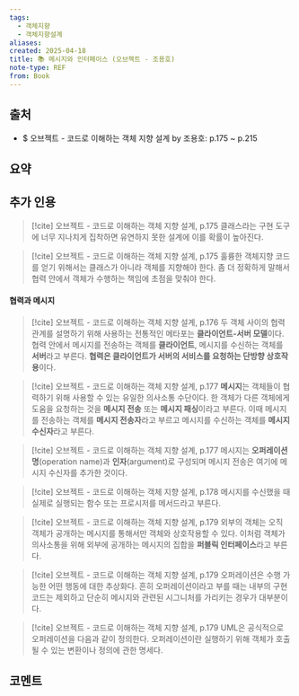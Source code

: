 ```yaml
---
tags:
  - 객체지향
  - 객체지향설계
aliases: 
created: 2025-04-18
title: 📚 메시지와 인터페이스 (오브젝트 - 조용호)
note-type: REF
from: Book
---
```


## 출처

- $ 오브젝트 - 코드로 이해하는 객체 지향 설계 by 조용호: p.175 ~ p.215

## 요약


## 추가 인용

>[!cite] 오브젝트 - 코드로 이해하는 객체 지향 설계, p.175
>클래스라는 구현 도구에 너무 지나치게 집착하면 유연하지 못한 설계에 이를 확률이 높아진다.

>[!cite] 오브젝트 - 코드로 이해하는 객체 지향 설계, p.175
>훌륭한 객체지향 코드를 얻기 위해서는 클래스가 아니라 객체를 지향해야 한다. 좀 더 정확하게 말해서 협력 안에서 객체가 수행하는 책임에 초점을 맞춰야 한다.

#### 협력과 메시지

>[!cite] 오브젝트 - 코드로 이해하는 객체 지향 설계, p.176
>두 객체 사이의 협력 관계를 설명하기 위해 사용하는 전통적인 메타포는 **클라이언트-서버 모델**이다. 협력 안에서 메시지를 전송하는 객체를 **클라이언트**, 메시지를 수신하는 객체를 **서버**라고 부른다. **협력은 클라이언트가 서버의 서비스를 요청하는 단방향 상호작용**이다.

>[!cite] 오브젝트 - 코드로 이해하는 객체 지향 설계, p.177
>**메시지**는 객체들이 협력하기 위해 사용할 수 있는 유일한 의사소통 수단이다. 한 객체가 다른 객체에게 도움을 요청하는 것을 **메시지 전송** 또는 **메시지 패싱**이라고 부른다. 이때 메시지를 전송하는 객체를 **메시지 전송자**라고 부르고 메시지를 수신하는 객체를 **메시지 수신자**라고 부른다.

>[!cite] 오브젝트 - 코드로 이해하는 객체 지향 설계, p.177
>메시지는 **오퍼레이션명**(operation name)과 **인자**(argument)로 구성되며 메시지 전송은 여기에 메시지 수신자를 추가한 것이다.

>[!cite] 오브젝트 - 코드로 이해하는 객체 지향 설계, p.178
>메시지를 수신했을 때 실제로 실행되는 함수 또는 프로시저를 메서드라고 부른다.

>[!cite] 오브젝트 - 코드로 이해하는 객체 지향 설계, p.179
>외부의 객체는 오직 객체가 공개하는 메시지를 통해서만 객체와 상호작용할 수 있다. 이처럼 객체가 의사소통을 위해 외부에 공개하는 메시지의 집합을 **퍼블릭 인터페이스**라고 부른다.

>[!cite] 오브젝트 - 코드로 이해하는 객체 지향 설계, p.179
>오퍼레이션은 수행 가능한 어떤 행동에 대한 추상화다. 흔히 오퍼레이션이라고 부를 때는 내부의 구현 코드는 제외하고 단순히 메시지와 관련된 시그니처를 가리키는 경우가 대부분이다.

>[!cite] 오브젝트 - 코드로 이해하는 객체 지향 설계, p.179
>UML은 공식적으로 오퍼레이션을 다음과 같이 정의한다.
>오퍼레이션이란 실행하기 위해 객체가 호출될 수 있는 변환이나 정의에 관한 명세다.



## 코멘트